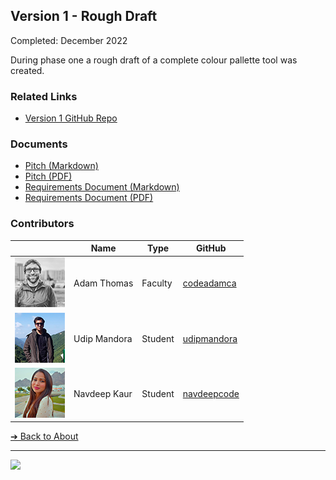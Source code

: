 <style>@import url("//readme.codeadam.ca/readme.css");</style>

## Version 1 - Rough Draft

Completed: December 2022

During phase one a rough draft of a complete colour pallette tool was created. 

### Related Links

- [Version 1 GitHub Repo](https://github.com/BrickMMO/colours-v1)

### Documents

- [Pitch (Markdown)](v1/colours-v1-pitch.markdown)
- [Pitch (PDF)](v1/colours-phase-1-pitch.pdf)
- [Requirements Document (Markdown)](v1/colours-v1-requirements.markdown)
- [Requirements Document (PDF)](v1/colours-phase-1-requirements.pdf)

### Contributors

| | Name | Type | GitHub |
| ------------------------------------- | ----------- | ------- | ----------- |
| ![codeadamca](faculty/codeadamca.png) | Adam Thomas | Faculty | [codeadamca](https://contributions.brickmmo.com/faculty/codeadamca) |
| ![udipmandora](students/udipmandora.png) | Udip Mandora | Student | [udipmandora](https://contributions.brickmmo.com/students/udipmandora) |
| ![navdeepcode](students/navdeepcode.png) | Navdeep Kaur | Student | [navdeepcode](https://contributions.brickmmo.com/students/navdeepcode) |

[&#10132; Back to About](/colours-about/)

---

<a href="https://brickmmo.com">
<img src="https://brickmmo.com/images/brickmmo-logo-horizontal.jpg" width="100">
</a>

